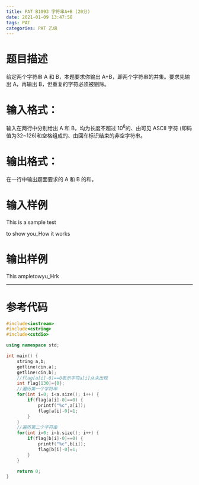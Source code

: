 ```yaml
---
title: PAT B1093 字符串A+B (20分)
date: 2021-01-09 13:47:58
tags: PAT
categories: PAT 乙级
---
```

# 题目描述
给定两个字符串 A 和 B，本题要求你输出 A+B，即两个字符串的并集。要求先输出 A，再输出 B，但重复的字符必须被剔除。

# 输入格式：
输入在两行中分别给出 A 和 B，均为长度不超过 10<sup>6</sup>的、由可见 ASCII 字符 (即码值为32~126)和空格组成的、由回车标识结束的非空字符串。

# 输出格式：
在一行中输出题面要求的 A 和 B 的和。

# 输入样例
This is a sample test

to show you_How it works

# 输出样例
This ampletowyu_Hrk
<hr>

# 参考代码
```c++
#include<iostream>
#include<cstring>
#include<cstdio>

using namespace std;

int main() {
	string a,b;
	getline(cin,a);
	getline(cin,b);
    //flag[a[i]-0]==0表示字符a[i]从未出现
	int flag[130]={0};
    //遍历第一个字符串
	for(int i=0; i<a.size(); i++) {
		if(flag[a[i]-0]==0) {
			printf("%c",a[i]);
			flag[a[i]-0]=1;
		}
	}
    //遍历第二个字符串
	for(int i=0; i<b.size(); i++) {
		if(flag[b[i]-0]==0) {
			printf("%c",b[i]);
			flag[b[i]-0]=1;
		}
	}

	return 0;
}
```